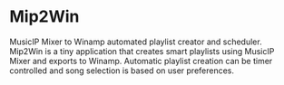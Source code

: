 # Mip2Win
MusicIP Mixer to Winamp automated playlist creator and scheduler.
Mip2Win is a tiny application that creates smart playlists using MusicIP Mixer and exports to Winamp. 
Automatic playlist creation can be timer controlled and song selection is based on user preferences.
